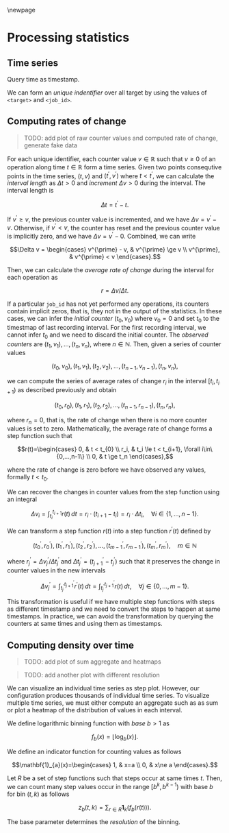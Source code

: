 \newpage

# Processing statistics
## Time series
Query time as timestamp.

We can form an *unique indentifier* over all target by using the values of `<target>` and `<job_id>`.


## Computing rates of change
> TODO: add plot of raw counter values and computed rate of change, generate fake data

For each unique identifier, each counter value $v\in\mathbb{R}$ such that $v\ge 0$ of an operation along time $t\in\mathbb{R}$ form a time series.
Given two points consequtive points in the time series, $(t, v)$ and $(t^\prime, v^\prime)$ where $t < t^\prime,$ we can calculate the *interval length* as $\Delta t > 0$ and *increment* $\Delta v > 0$ during the interval.
The interval length is

$$\Delta t = t^{\prime} - t.$$

If $v^\prime \ge v$, the previous counter value is incremented, and we have $\Delta v = v^\prime - v.$
Otherwise, if $v^\prime < v$, the counter has reset and the previous counter value is implicitly zero, and we have $\Delta v = v^\prime - 0.$
Combined, we can write

$$\Delta v = 
\begin{cases}
v^{\prime} - v, & v^{\prime} \ge v \\
v^{\prime}, & v^{\prime} < v
\end{cases}.$$

Then, we can calculate the *average rate of change* during the interval for each operation as

$$r=\Delta v / \Delta t.$$

If a particular `job_id` has not yet performed any operations, its counters contain implicit zeros, that is, they not in the output of the statistics.
In these cases, we can infer the *initial counter* $(t_0, v_0)$ where $v_0=0$ and set $t_0$ to the timestmap of last recording interval.
For the first recording interval, we cannot infer $t_0$ and we need to discard the initial counter.
The *observed counters* are $(t_1,v_1),...,(t_n,v_n),$ where $n\in\mathbb{N}.$
Then, given a series of counter values

$$(t_0, v_0), (t_1, v_1), (t_2, v_2), ..., (t_{n-1}, v_{n-1}), (t_n, v_n),$$

we can compute the series of average rates of change $r_i$ in the interval $[t_i,t_{i+1})$ as described previously and obtain

$$(t_0, r_0), (t_1, r_1), (t_2, r_2),...,(t_{n-1}, r_{n-1}), (t_n, r_n),$$

where $r_n=0,$ that is, the rate of change when there is no more counter values is set to zero.
Mathematically, the average rate of change forms a step function such that

$$r(t)=\begin{cases}
0, & t < t_{0} \\
r_i, & t_i \le t < t_{i+1}, \forall i\in\{0,...,n-1\} \\
0, & t \ge t_n
\end{cases},$$

where the rate of change is zero before we have observed any values, formally $t < t_{0}.$

We can recover the changes in counter values from the step function using an integral

$$\Delta v_{i}=\int_{t_{i}}^{t_{i+1}} r(t)\,dt = r_{i} \cdot (t_{i+1}-t_{i}) = r_{i}\cdot\Delta t_{i},\quad \forall i\in\{1,...,n-1\}.$$

We can transform a step function $r(t)$ into a step function $r^\prime(t)$ defined by 

$$(t_0^\prime, r_0^\prime), (t_1^\prime, r_1^\prime), (t_2^\prime, r_2^\prime),...,(t_{m-1}^\prime, r_{m-1}^\prime), (t_m^\prime, r_m^\prime),\quad m\in\mathbb{N}$$

where
$r_{j}^{\prime} = \Delta v_{j}^{\prime} / \Delta t_{j}^{\prime}$ and
$\Delta t_{j}^{\prime} = (t_{j+1}^\prime - t_{j}^\prime)$
such that it preserves the change in counter values in the new intervals

$$
\Delta v_{j}^\prime = 
\int_{t_{j}^\prime}^{t_{j+1}^\prime} r^\prime(t)\,dt = 
\int_{t_{j}^\prime}^{t_{j+1}^\prime} r(t)\,dt, \quad \forall j\in\{0,...,m-1\}.
$$

This transformation is useful if we have multiple step functions with steps as different timestamp and we need to convert the steps to happen at same timestamps.
In practice, we can avoid the transformation by querying the counters at same times and using them as timestamps.


## Computing density over time
> TODO: add plot of sum aggregate and heatmaps

> TODO: add another plot with different resolution

We can visualize an individual time series as step plot.
However, our configuration produces thousands of individual time series.
To visualize multiple time series, we must either compute an aggregate such as as sum or plot a heatmap of the distribution of values in each interval.

We define logarithmic binning function with *base* $b > 1$ as

$$f_{b}(x)=\lfloor \log_{b}(x) \rfloor.$$

We define an indicator function for counting values as follows

$$\mathbf{1}_{a}(x)=\begin{cases}
1, & x=a \\
0, & x\ne a
\end{cases}.$$

Let $R$ be a set of step functions such that steps occur at same times $t.$
Then, we can count many step values occur in the range $[b^k,b^{k-1})$ with base $b$ for bin $(t, k)$ as follows

$$z_{b}(t, k)=\sum_{r\in R} \mathbf{1}_{k}(f_b(r(t))).$$

The base parameter determines the *resolution* of the binning.

